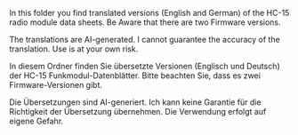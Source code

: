 In this folder you find translated versions (English and German) of the HC-15 radio module data sheets. Be Aware that there are two Firmware versions. 



The translations are AI-generated. I cannot guarantee the accuracy of the translation. Use is at your own risk.



In diesem Ordner finden Sie übersetzte Versionen (Englisch und Deutsch) der HC-15 Funkmodul-Datenblätter. Bitte beachten Sie, dass es zwei Firmware-Versionen gibt.



Die Übersetzungen sind AI-generiert. Ich kann keine Garantie für die Richtigkeit der Übersetzung übernehmen. Die Verwendung erfolgt auf eigene Gefahr.

